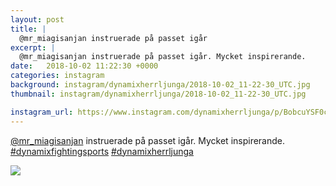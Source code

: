 ```yaml
---
layout: post
title: |
  @mr_miagisanjan instruerade på passet igår
excerpt: |
  @mr_miagisanjan instruerade på passet igår. Mycket inspirerande.  
date:   2018-10-02 11:22:30 +0000
categories: instagram
background: instagram/dynamixherrljunga/2018-10-02_11-22-30_UTC.jpg
thumbnail: instagram/dynamixherrljunga/2018-10-02_11-22-30_UTC.jpg

instagram_url: https://www.instagram.com/dynamixherrljunga/p/BobcuYSF0cN
---
```

[@mr_miagisanjan](https://www.instagram.com/mr_miagisanjan/) instruerade på passet igår. Mycket inspirerande. [#dynamixfightingsports](https://www.instagram.com/explore/tags/dynamixfightingsports/) [#dynamixherrljunga](https://www.instagram.com/explore/tags/dynamixherrljunga/)



<img src='{{ site.baseurl }}/instagram/dynamixherrljunga/2018-10-02_11-22-30_UTC.jpg' class='img-fluid' />
